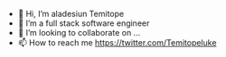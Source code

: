 - 👋 Hi, I’m aladesiun Temitope 
- 👀 I’m a full stack software engineer
- 💞️ I’m looking to collaborate on ...
- 📫 How to reach me https://twitter.com/Temitopeluke

<!---
aladesiun/aladesiun is a ✨ special ✨ repository because its `README.md` (this file) appears on your GitHub profile.
You can click the Preview link to take a look at your changes.
--->
